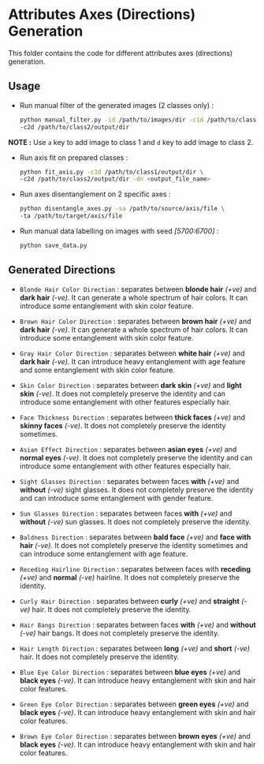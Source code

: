# Attributes Axes (Directions) Generation

This folder contains the code for different attributes axes (directions) generation.

## Usage

-   Run manual filter of the generated images (2 classes only) :
    ```bash
    python manual_filter.py -id /path/to/images/dir -c1d /path/to/class1/output/dir \
    -c2d /path/to/class2/output/dir
    ```
__NOTE :__ Use `a` key to add image to class 1 and `d` key to add image to class 2.

-   Run axis fit on prepared classes :
    ```bash
    python fit_axis.py -c1d /path/to/class1/output/dir \
    -c2d /path/to/class2/output/dir -dn <output_file_name>
    ```

-   Run axes disentanglement on 2 specific axes :
    ```bash
    python disentangle_axes.py -sa /path/to/source/axis/file \
    -ta /path/to/target/axis/file
    ```

-   Run manual data labelling on images with seed _[5700:6700]_ :
    ```bash
    python save_data.py
    ```

## Generated Directions

-   `Blonde Hair Color Direction` : separates between __blonde hair__ _(+ve)_ and __dark hair__ _(-ve)_. It can generate a whole spectrum of hair colors. It can introduce some entanglement with skin color feature.

-   `Brown Hair Color Direction` : separates between __brown hair__ _(+ve)_ and __dark hair__ _(-ve)_. It can generate a whole spectrum of hair colors. It can introduce some entanglement with skin color feature.

-   `Gray Hair Color Direction` : separates between __white hair__ _(+ve)_ and __dark hair__ _(-ve)_. It can introduce heavy entanglement with age feature and some entanglement with skin color feature.

-   `Skin Color Direction` : separates between __dark skin__ _(+ve)_ and __light skin__ _(-ve)_. It does not completely preserve the identity and can introduce some entanglement with other features especially hair.

-   `Face Thickness Direction` : separates between __thick faces__ _(+ve)_ and __skinny faces__ _(-ve)_. It does not completely preserve the identity sometimes.

-   `Asian Effect Direction` : separates between __asian eyes__ _(+ve)_ and __normal eyes__ _(-ve)_. It does not completely preserve the identity and can introduce some entanglement with other features especially hair.

-   `Sight Glasses Direction` : separates between faces __with__ _(+ve)_ and __without__ _(-ve)_ sight glasses. It does not completely preserve the identity and can introduce some entanglement with gender feature.

-   `Sun Glasses Direction` : separates between faces __with__ _(+ve)_ and __without__ _(-ve)_ sun glasses. It does not completely preserve the identity.

-   `Baldness Direction` : separates between __bald face__ _(+ve)_ and __face with hair__ _(-ve)_. It does not completely preserve the identity sometimes and can introduce some entanglement with age feature.

-   `Receding Hairline Direction` : separates between faces with __receding__ _(+ve)_ and __normal__ _(-ve)_ hairline. It does not completely preserve the identity.

-   `Curly Hair Direction` : separates between __curly__ _(+ve)_ and __straight__ _(-ve)_ hair. It does not completely preserve the identity.

-   `Hair Bangs Direction` : separates between faces __with__ _(+ve)_ and __without__ _(-ve)_ hair bangs. It does not completely preserve the identity.

-   `Hair Length Direction` : separates between __long__ _(+ve)_ and __short__ _(-ve)_ hair. It does not completely preserve the identity.

-   `Blue Eye Color Direction` : separates between __blue eyes__ _(+ve)_ and __black eyes__ _(-ve)_. It can introduce heavy entanglement with skin and hair color features.

-   `Green Eye Color Direction` : separates between __green eyes__ _(+ve)_ and __black eyes__ _(-ve)_. It can introduce heavy entanglement with skin and hair color features.

-   `Brown Eye Color Direction` : separates between __brown eyes__ _(+ve)_ and __black eyes__ _(-ve)_. It can introduce heavy entanglement with skin and hair color features.
